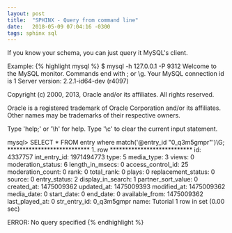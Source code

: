 ```yaml
---
layout: post
title:  "SPHINX - Query from command line"
date:   2018-05-09 07:04:16 -0300
tags: sphinx sql
---
```

If you know your schema, you can just query it MySQL's client.

Example:
{% highlight mysql %}
$ mysql -h 127.0.0.1 -P 9312
Welcome to the MySQL monitor.  Commands end with ; or \g.
Your MySQL connection id is 1
Server version: 2.2.1-id64-dev (r4097)
 
Copyright (c) 2000, 2013, Oracle and/or its affiliates. All rights reserved.
 
Oracle is a registered trademark of Oracle Corporation and/or its
affiliates. Other names may be trademarks of their respective
owners.
 
Type 'help;' or '\h' for help. Type '\c' to clear the current input statement.
 
mysql> SELECT * FROM entry where match('@entry_id "0_q3m5gmpr"')\G;
*************************** 1. row ***************************
                id: 4337757
      int_entry_id: 1971494773
              type: 5
        media_type: 3
             views: 0
 moderation_status: 6
   length_in_msecs: 0
 access_control_id: 25
  moderation_count: 0
              rank: 0
        total_rank: 0
             plays: 0
replacement_status: 0
            source: 0
      entry_status: 2
 display_in_search: 1
partner_sort_value: 0
        created_at: 1475009362
        updated_at: 1475009393
       modified_at: 1475009362
        media_date: 0
        start_date: 0
          end_date: 0
    available_from: 1475009362
    last_played_at: 0
      str_entry_id: 0_q3m5gmpr
              name: Tutorial
1 row in set (0.00 sec)
 
ERROR:
No query specified
{% endhighlight %}
